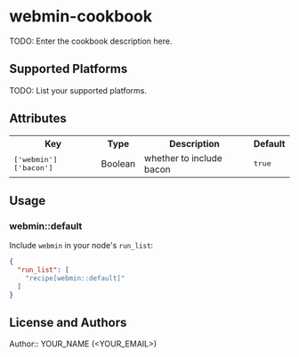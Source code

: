 # webmin-cookbook

TODO: Enter the cookbook description here.

## Supported Platforms

TODO: List your supported platforms.

## Attributes

<table>
  <tr>
    <th>Key</th>
    <th>Type</th>
    <th>Description</th>
    <th>Default</th>
  </tr>
  <tr>
    <td><tt>['webmin']['bacon']</tt></td>
    <td>Boolean</td>
    <td>whether to include bacon</td>
    <td><tt>true</tt></td>
  </tr>
</table>

## Usage

### webmin::default

Include `webmin` in your node's `run_list`:

```json
{
  "run_list": [
    "recipe[webmin::default]"
  ]
}
```

## License and Authors

Author:: YOUR_NAME (<YOUR_EMAIL>)
